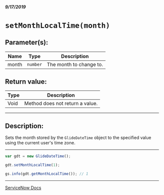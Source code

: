 ##### 9/17/2019
# `setMonthLocalTime(month)`

## Parameter(s):
| Name | Type | Description |
|---|---|---|
| month | `number` | The month to change to. |

## Return value:
| Type | Description |
|---|---|
| Void | Method does not return a value. |

---

## Description:
Sets the month stored by the `GlideDateTime` object to the specified value using the current user's time zone.

---

```js
var gdt = new GlideDateTime();

gdt.setMonthLocalTime(1);

gs.info(gdt.getMonthLocalTime()); // 1
```

---

[ServiceNow Docs](https://developer.servicenow.com/app.do#!/api_doc?v=madrid&id=r_ScopedGlideDateTimeSetMonthLocalTime_Number)